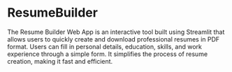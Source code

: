 # ResumeBuilder
The Resume Builder Web App is an interactive tool built using Streamlit that allows users to quickly create and download professional resumes in PDF format. Users can fill in personal details, education, skills, and work experience through a simple form. It simplifies the process of resume creation, making it fast and efficient.
